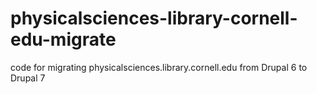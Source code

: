 # physicalsciences-library-cornell-edu-migrate

code for migrating physicalsciences.library.cornell.edu from Drupal 6 to Drupal 7

